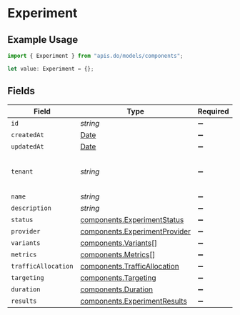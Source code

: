 # Experiment

## Example Usage

```typescript
import { Experiment } from "apis.do/models/components";

let value: Experiment = {};
```

## Fields

| Field                                                                                         | Type                                                                                          | Required                                                                                      | Description                                                                                   |
| --------------------------------------------------------------------------------------------- | --------------------------------------------------------------------------------------------- | --------------------------------------------------------------------------------------------- | --------------------------------------------------------------------------------------------- |
| `id`                                                                                          | *string*                                                                                      | :heavy_minus_sign:                                                                            | N/A                                                                                           |
| `createdAt`                                                                                   | [Date](https://developer.mozilla.org/en-US/docs/Web/JavaScript/Reference/Global_Objects/Date) | :heavy_minus_sign:                                                                            | N/A                                                                                           |
| `updatedAt`                                                                                   | [Date](https://developer.mozilla.org/en-US/docs/Web/JavaScript/Reference/Global_Objects/Date) | :heavy_minus_sign:                                                                            | N/A                                                                                           |
| `tenant`                                                                                      | *string*                                                                                      | :heavy_minus_sign:                                                                            | ID of related projects document                                                               |
| `name`                                                                                        | *string*                                                                                      | :heavy_minus_sign:                                                                            | N/A                                                                                           |
| `description`                                                                                 | *string*                                                                                      | :heavy_minus_sign:                                                                            | N/A                                                                                           |
| `status`                                                                                      | [components.ExperimentStatus](../../models/components/experimentstatus.md)                    | :heavy_minus_sign:                                                                            | N/A                                                                                           |
| `provider`                                                                                    | [components.ExperimentProvider](../../models/components/experimentprovider.md)                | :heavy_minus_sign:                                                                            | N/A                                                                                           |
| `variants`                                                                                    | [components.Variants](../../models/components/variants.md)[]                                  | :heavy_minus_sign:                                                                            | N/A                                                                                           |
| `metrics`                                                                                     | [components.Metrics](../../models/components/metrics.md)[]                                    | :heavy_minus_sign:                                                                            | N/A                                                                                           |
| `trafficAllocation`                                                                           | [components.TrafficAllocation](../../models/components/trafficallocation.md)                  | :heavy_minus_sign:                                                                            | N/A                                                                                           |
| `targeting`                                                                                   | [components.Targeting](../../models/components/targeting.md)                                  | :heavy_minus_sign:                                                                            | N/A                                                                                           |
| `duration`                                                                                    | [components.Duration](../../models/components/duration.md)                                    | :heavy_minus_sign:                                                                            | N/A                                                                                           |
| `results`                                                                                     | [components.ExperimentResults](../../models/components/experimentresults.md)                  | :heavy_minus_sign:                                                                            | N/A                                                                                           |
